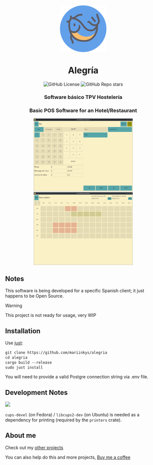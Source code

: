 <div align="center">
  <br>
  <img src="./resources/icons/hicolor/scalable/apps/icon.svg" width="150" />
  <h1>Alegría</h1>

  ![GitHub License](https://img.shields.io/github/license/mariinkys/alegria)
  ![GitHub Repo stars](https://img.shields.io/github/stars/mariinkys/alegria)


  <h3>Software básico TPV Hostelería</h3>
  <h3>Basic POS Software for an Hotel/Restaurant</h3>

  <img width="320" alt="Bar Page" src="./screenshots/bar.png"/>
  <img width="320" alt="Reservations Page" src="./screenshots/reservations.png"/>

</div>

## Notes

This software is being developed for a specific Spanish client; it just happens to be Open Source.

> [!WARNING]
> This project is not ready for usage, very WIP

## Installation

Use [just](https://github.com/casey/just):

```
git clone https://github.com/mariinkys/alegria
cd alegria
cargo build --release
sudo just install
```

You will need to provide a valid Postgre connection string via .env file.

## Development Notes

<a href="https://github.com/iced-rs/iced">
  <img src="https://gist.githubusercontent.com/hecrj/ad7ecd38f6e47ff3688a38c79fd108f0/raw/74384875ecbad02ae2a926425e9bcafd0695bade/color.svg" width="130px">
</a>

<p></p>

`cups-devel` (on Fedora) / `libcups2-dev` (on Ubuntu) is needed as a dependency for printing (required by the `printers` crate). 

## About me

Check out my [other projects](https://github.com/mariinkys) 

You can also help do this and more projects, [Buy me a coffee](https://www.buymeacoffee.com/mariinkys)
